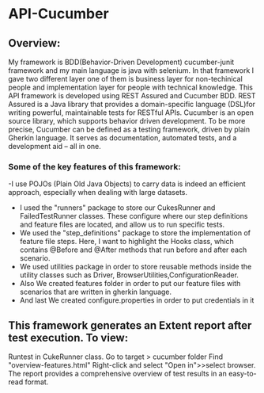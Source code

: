 # API-Cucumber

## **Overview:**
My framework is BDD(Behavior-Driven Development) cucumber-junit framework and my main language is java with selenium. 
In that framework I gave two different layer one of them is business layer for non-techinical people and implementation layer 
for people with technical knowledge.
This API framework is developed using REST Assured and Cucumber BDD. 
REST Assured is a Java library that provides a domain-specific language (DSL)for writing powerful, maintainable tests for RESTful APIs. 
Cucumber is an open source library, which supports behavior driven development.
To be more precise, Cucumber can be defined as a testing framework, driven by plain Gherkin language. It serves as documentation, automated tests,
and a development aid – all in one.
### **Some of the key features of this framework:**
-I use POJOs (Plain Old Java Objects) to carry data is indeed an efficient approach, especially when dealing with large datasets.
- I used the "runners" package to store our CukesRunner and FailedTestRunner classes. These configure where our step definitions 
and feature files are located, and allow us to run specific tests.
- We used the "step_definitions" package to store the implementation of feature file steps. Here, I want to highlight the Hooks class, 
which contains @Before and @After methods that run before and after each scenario.
- We used utilities package in order to store reusable methods inside the utility classes such as Driver,
  BrowserUtilities,ConfigurationReader.
- Also We created features folder in order to put our feature files with scenarios that are written in gherkin language.
- And last We created configure.properties in order to put credentials in it
## This framework generates an Extent report after test execution. To view:
Runtest in CukeRunner class. 
Go to target > cucumber folder
Find "overview-features.html"
Right-click and select "Open in">>select browser.
The report provides a comprehensive overview of test results in an easy-to-read format.

